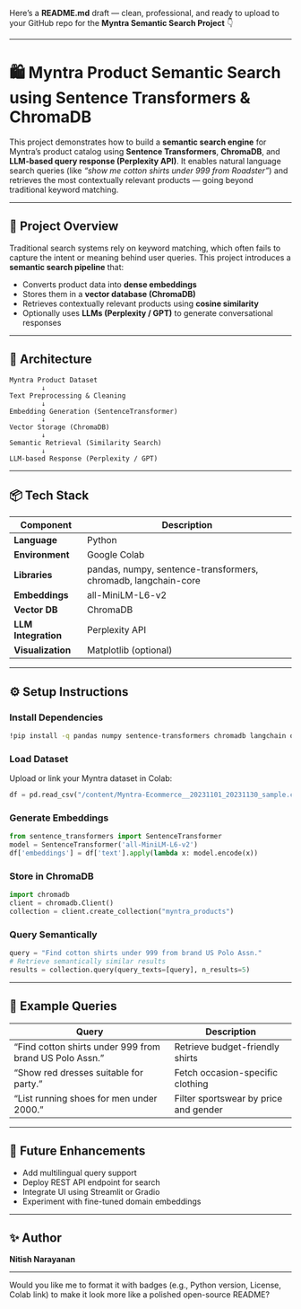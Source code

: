 Here’s a **README.md** draft — clean, professional, and ready to upload to your GitHub repo for the **Myntra Semantic Search Project** 👇

---

# 🛍️ Myntra Product Semantic Search using Sentence Transformers & ChromaDB

This project demonstrates how to build a **semantic search engine** for Myntra’s product catalog using **Sentence Transformers**, **ChromaDB**, and **LLM-based query response (Perplexity API)**.
It enables natural language search queries (like *“show me cotton shirts under 999 from Roadster”*) and retrieves the most contextually relevant products — going beyond traditional keyword matching.

---

## 🚀 **Project Overview**

Traditional search systems rely on keyword matching, which often fails to capture the intent or meaning behind user queries.
This project introduces a **semantic search pipeline** that:

* Converts product data into **dense embeddings**
* Stores them in a **vector database (ChromaDB)**
* Retrieves contextually relevant products using **cosine similarity**
* Optionally uses **LLMs (Perplexity / GPT)** to generate conversational responses

---

## 🧠 **Architecture**

```plaintext
Myntra Product Dataset
        ↓
Text Preprocessing & Cleaning
        ↓
Embedding Generation (SentenceTransformer)
        ↓
Vector Storage (ChromaDB)
        ↓
Semantic Retrieval (Similarity Search)
        ↓
LLM-based Response (Perplexity / GPT)
```

---

## 📦 **Tech Stack**

| Component           | Description                                                    |
| ------------------- | -------------------------------------------------------------- |
| **Language**        | Python                                                         |
| **Environment**     | Google Colab                                                   |
| **Libraries**       | pandas, numpy, sentence-transformers, chromadb, langchain-core |
| **Embeddings**      | all-MiniLM-L6-v2                                               |
| **Vector DB**       | ChromaDB                                                       |
| **LLM Integration** | Perplexity API                                                 |
| **Visualization**   | Matplotlib (optional)                                          |

---

## ⚙️ **Setup Instructions**

###  Install Dependencies

```bash
!pip install -q pandas numpy sentence-transformers chromadb langchain openai
```

###  Load Dataset

Upload or link your Myntra dataset in Colab:

```python
df = pd.read_csv("/content/Myntra-Ecommerce__20231101_20231130_sample.csv")
```

###  Generate Embeddings

```python
from sentence_transformers import SentenceTransformer
model = SentenceTransformer('all-MiniLM-L6-v2')
df['embeddings'] = df['text'].apply(lambda x: model.encode(x))
```

### Store in ChromaDB

```python
import chromadb
client = chromadb.Client()
collection = client.create_collection("myntra_products")
```

### Query Semantically

```python
query = "Find cotton shirts under 999 from brand US Polo Assn."
# Retrieve semantically similar results
results = collection.query(query_texts=[query], n_results=5)
```

---

## 💬 **Example Queries**

| Query                                                   | Description                           |
| ---------------------------------------------------     | ------------------------------------- |
| “Find cotton shirts under 999 from brand US Polo Assn.” | Retrieve budget-friendly shirts       |
| “Show red dresses suitable for party.”                  | Fetch occasion-specific clothing      |
| “List running shoes for men under 2000.”                | Filter sportswear by price and gender |

---

## 🔮 **Future Enhancements**

* Add multilingual query support
* Deploy REST API endpoint for search
* Integrate UI using Streamlit or Gradio
* Experiment with fine-tuned domain embeddings

---

## ✨ **Author**

**Nitish Narayanan**


---

Would you like me to format it with badges (e.g., Python version, License, Colab link) to make it look more like a polished open-source README?
